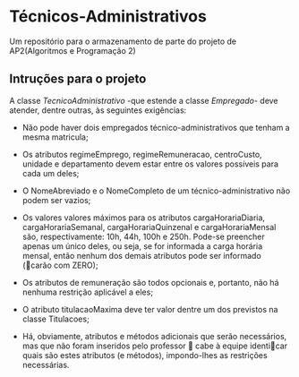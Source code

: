 # Técnicos-Administrativos
  Um repositório para o armazenamento de parte do projeto de AP2(Algoritmos e Programação 2)
  
## Intruções para o projeto
A classe *TecnicoAdministrativo* -que estende a classe *Empregado*- deve atender, dentre outras, às seguintes exigências:

* Não pode haver dois empregados técnico-administrativos que tenham a mesma
matricula;

* Os atributos regimeEmprego, regimeRemuneracao, centroCusto, unidade e
departamento devem estar entre os valores possíveis para cada um deles;

* O NomeAbreviado e o NomeCompleto de um técnico-administrativo não podem ser
vazios;

* Os valores valores máximos para os atributos cargaHorariaDiaria,
cargaHorariaSemanal, cargaHorariaQuinzenal e cargaHorariaMensal são, respectivamente:
10h, 44h, 100h e 250h. Pode-se preencher apenas um único deles, ou
seja, se for informada a carga horária mensal, então nenhum dos demais atributos
pode ser informado (carão com ZERO);

* Os atributos de remuneração são todos opcionais e, portanto, não há nenhuma restrição
aplicável a eles;

* O atributo titulacaoMaxima deve ter valor dentre um dos previstos na classe
Titulacoes;

* Há, obviamente, atributos e métodos adicionais que serão necessários, mas que não
foram inseridos pelo professor  cabe à equipe identicar quais são estes atributos
(e métodos), impondo-lhes as restrições necessárias.
